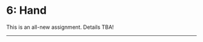 # 6: Hand

This is an all-new assignment. Details TBA!

---

<!-- 
PAST VERSIONS: 
https://courses.ideate.cmu.edu/60-428/f2021/index.html%3Fp=1430.html
https://github.com/golanlevin/DrawingWithMachines/blob/main/assignments/2024/07_field/README.md

-->